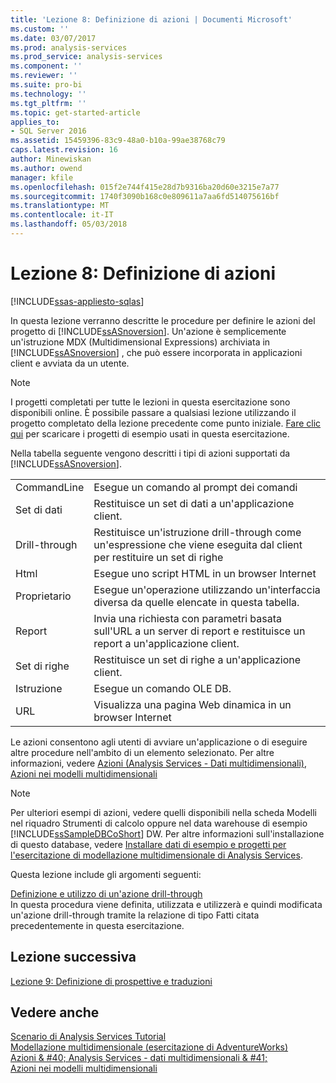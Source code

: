 ```yaml
---
title: 'Lezione 8: Definizione di azioni | Documenti Microsoft'
ms.custom: ''
ms.date: 03/07/2017
ms.prod: analysis-services
ms.prod_service: analysis-services
ms.component: ''
ms.reviewer: ''
ms.suite: pro-bi
ms.technology: ''
ms.tgt_pltfrm: ''
ms.topic: get-started-article
applies_to:
- SQL Server 2016
ms.assetid: 15459396-83c9-48a0-b10a-99ae38768c79
caps.latest.revision: 16
author: Minewiskan
ms.author: owend
manager: kfile
ms.openlocfilehash: 015f2e744f415e28d7b9316ba20d60e3215e7a77
ms.sourcegitcommit: 1740f3090b168c0e809611a7aa6fd514075616bf
ms.translationtype: MT
ms.contentlocale: it-IT
ms.lasthandoff: 05/03/2018
---
```

# <a name="lesson-8-defining-actions"></a>Lezione 8: Definizione di azioni
[!INCLUDE[ssas-appliesto-sqlas](../includes/ssas-appliesto-sqlas.md)]

In questa lezione verranno descritte le procedure per definire le azioni del progetto di [!INCLUDE[ssASnoversion](../includes/ssasnoversion-md.md)]. Un'azione è semplicemente un'istruzione MDX (Multidimensional Expressions) archiviata in [!INCLUDE[ssASnoversion](../includes/ssasnoversion-md.md)] , che può essere incorporata in applicazioni client e avviata da un utente.  
  
> [!NOTE]  
> I progetti completati per tutte le lezioni in questa esercitazione sono disponibili online. È possibile passare a qualsiasi lezione utilizzando il progetto completato della lezione precedente come punto iniziale. [Fare clic qui](http://go.microsoft.com/fwlink/?LinkID=221866) per scaricare i progetti di esempio usati in questa esercitazione.  
  
Nella tabella seguente vengono descritti i tipi di azioni supportati da [!INCLUDE[ssASnoversion](../includes/ssasnoversion-md.md)].  
  
|||  
|-|-|  
|CommandLine|Esegue un comando al prompt dei comandi|  
|Set di dati|Restituisce un set di dati a un'applicazione client.|  
|Drill-through|Restituisce un'istruzione drill-through come un'espressione che viene eseguita dal client per restituire un set di righe|  
|Html|Esegue uno script HTML in un browser Internet|  
|Proprietario|Esegue un'operazione utilizzando un'interfaccia diversa da quelle elencate in questa tabella.|  
|Report|Invia una richiesta con parametri basata sull'URL a un server di report e restituisce un report a un'applicazione client.|  
|Set di righe|Restituisce un set di righe a un'applicazione client.|  
|Istruzione|Esegue un comando OLE DB.|  
|URL|Visualizza una pagina Web dinamica in un browser Internet|  
  
Le azioni consentono agli utenti di avviare un'applicazione o di eseguire altre procedure nell'ambito di un elemento selezionato. Per altre informazioni, vedere [Azioni &#40;Analysis Services - Dati multidimensionali&#41;](../analysis-services/multidimensional-models/actions-analysis-services-multidimensional-data.md), [Azioni nei modelli multidimensionali](../analysis-services/multidimensional-models/actions-in-multidimensional-models.md)  
  
> [!NOTE]  
> Per ulteriori esempi di azioni, vedere quelli disponibili nella scheda Modelli nel riquadro Strumenti di calcolo oppure nel data warehouse di esempio [!INCLUDE[ssSampleDBCoShort](../includes/sssampledbcoshort-md.md)] DW. Per altre informazioni sull'installazione di questo database, vedere [Installare dati di esempio e progetti per l'esercitazione di modellazione multidimensionale di Analysis Services](../analysis-services/install-sample-data-and-projects.md).  
  
Questa lezione include gli argomenti seguenti:  
  
[Definizione e utilizzo di un'azione drill-through](../analysis-services/lesson-8-1-defining-and-using-a-drillthrough-action.md)  
In questa procedura viene definita, utilizzata e utilizzerà e quindi modificata un'azione drill-through tramite la relazione di tipo Fatti citata precedentemente in questa esercitazione.  
  
## <a name="next-lesson"></a>Lezione successiva  
[Lezione 9: Definizione di prospettive e traduzioni](../analysis-services/lesson-9-defining-perspectives-and-translations.md)  
  
## <a name="see-also"></a>Vedere anche  
[Scenario di Analysis Services Tutorial](../analysis-services/analysis-services-tutorial-scenario.md)  
[Modellazione multidimensionale &#40;esercitazione di AdventureWorks&#41;](../analysis-services/multidimensional-modeling-adventure-works-tutorial.md)  
[Azioni & #40; Analysis Services - dati multidimensionali & #41;](../analysis-services/multidimensional-models/actions-analysis-services-multidimensional-data.md)  
[Azioni nei modelli multidimensionali](../analysis-services/multidimensional-models/actions-in-multidimensional-models.md)  
  
  
  
